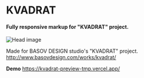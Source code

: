 # KVADRAT
#### Fully responsive markup for "KVADRAT" project.  
![Head image](https://github.com/oppositeart/kvadrat/blob/master/preview.gif)  

Made for BASOV DESIGN studio's "KVADRAT" project.  
http://www.basovdesign.com/works/kvadrat/  

**Demo** https://kvadrat-preview-tmp.vercel.app/
